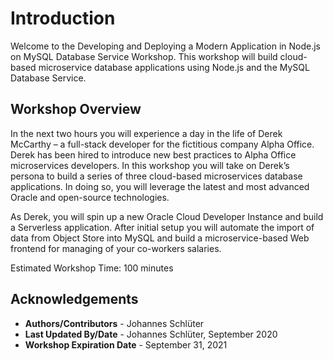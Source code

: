 # Introduction

Welcome to the Developing and Deploying a Modern Application in Node.js on MySQL Database Service Workshop. This workshop will build cloud-based microservice database applications using Node.js and the MySQL Database Service.

## Workshop Overview

In the next two hours you will experience a day in the life of Derek McCarthy – a full-stack developer for the fictitious company Alpha Office. Derek has been hired to introduce new best practices to Alpha Office microservices developers. In this workshop you will take on Derek’s persona to build a series of three cloud-based microservices database applications. In doing so, you will leverage the latest and most advanced Oracle and open-source technologies.

As Derek, you will spin up a new Oracle Cloud Developer Instance and build a Serverless application. After initial setup you will automate the import of data from Object Store into MySQL and build a microservice-based Web frontend for managing of your co-workers salaries.

Estimated Workshop Time: 100 minutes


## Acknowledgements

- **Authors/Contributors** - Johannes Schlüter
- **Last Updated By/Date** - Johannes Schlüter, September 2020
- **Workshop Expiration Date** - September 31, 2021



